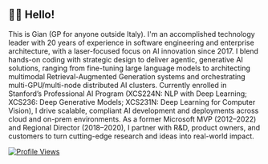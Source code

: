 ## 👋🏻 Hello!

This is Gian (GP for anyone outside Italy). I'm an accomplished technology leader with 20 years of experience in software engineering and enterprise architecture, with a laser-focused focus on AI innovation since 2017. I blend hands-on coding with strategic design to deliver agentic, generative AI solutions, ranging from fine-tuning large language models to architecting multimodal Retrieval-Augmented Generation systems and orchestrating multi-GPU/multi-node distributed AI clusters. Currently enrolled in Stanford’s Professional AI Program (XCS224N: NLP with Deep Learning; XCS236: Deep Generative Models; XCS231N: Deep Learning for Computer Vision), I drive scalable, compliant AI development and deployments across cloud and on-prem environments. As a former Microsoft MVP (2012–2022) and Regional Director (2018–2020), I partner with R&D, product owners, and customers to turn cutting-edge research and ideas into real-world impact.

<a href="https://github.com/gsantopaolo">
  <img src="https://komarev.com/ghpvc/?username=gsantopaolo" alt="Profile Views" />
</a>
<!--
## 👋🏻 Hello!

I’m Gian Paolo Santopaolo, an accomplished technology leader and hands-on coder with over 18 years of experience in software development, enterprise architecture, and AI innovation. As CTO at IBV Solutions and a former Microsoft MVP and Regional Director, I bridge R\&D, product, and customer engagement to deliver ethical, scalable AI and cloud solutions.

<a href="https://github.com/gsantopaolo">
  <img src="https://komarev.com/ghpvc/?username=gsantopaolo" alt="Profile Views" />
</a>

## 🚀 Most Recent Projects

|                            Project                           | Description                                                                                                                                                     |
| :----------------------------------------------------------: | :-------------------------------------------------------------------------------------------------------------------------------------------------------------- |
|       **[CogniX](https://github.com/gen-mind/cognix)**       | Open-source Retrieval-Augmented Generation (RAG) platform, enabling multimodal AI and enterprise data fine-tuning.                                              |
| **[Collaboard AI Integration](https://www.collaboard.app/)** | Enhanced Collaboard with generative AI features: background removal, sticky-note detection, AI search, knowledge graph, summarization, text & image generation. |
|                     **AI Code Generator**                    | Tool to analyze codebases and auto-generate repetitive code blocks, boosting developer productivity.                                                            |
|                 **Multimodal Vector Search**                 | Scalable vector-search system supporting 100M+ users with optimized embeddings via Qdrant and Milvus.                                                           |
|                     **AI Agents & Bots**                     | Custom AI agents: WhatsApp appointment bot, trading bot, real-estate assistant.                                                                                 |

## 🌟 Fun & Early Innovation

* Real-time collaboration tools (precursor concepts behind Miro & Mural).
* Biometric banking kiosk on Samsung Sur40 (best innovative solution, ABI Lab 2012).
* Stable Diffusion & Style-Transfer experiments.
* YOLO-based custom object-detection pipelines.

## 💻 Core Competencies

* **AI & Machine Learning:** LLM fine-tuning (Pixtral, Flux), distributed inference (multi‑GPU, vLLM, TGI), RAG systems, Transformers, Whisper, YOLO, Tesseract.
* **Cloud & DevOps:** Kubernetes & Docker (NVIDIA Container Toolkit), Azure (App Service, Functions, Cosmos DB), AWS & GCP, CI/CD pipelines.
* **Software Architecture:** Microservices, event-driven design, .NET, C#, Python, Go, Infrastructure-as-Code, high-availability & scalability.
* **Data Engineering:** Pipelines & storage, Apache Spark, Databricks, vector & time-series DBs.
* **Leadership & Ethics:** Team building, strategic AI roadmaps, GDPR & responsible AI advocacy.

## 🏢 Professional Experience

### IBV Solutions — CTO (Dec 2019–Present)

* Architected & built CogniX RAG platform and AI-driven Collaboard enhancements.
* Migrated monolith to microservices on Azure with Kubernetes/Docker.
* Led cross-functional teams (front-end, back-end, DevOps, SQA) and mentored engineers.
* Drove AI project delivery, stakeholder alignment, ethical & compliant deployment.

### Senior Architect & Team Leader (2001–2019)

* Led enterprise software initiatives in banking, finance, and tech sectors.
* Delivered cloud-native, service-oriented solutions, integrating early AI & real-time collaboration features.

## 🎓 Education & Certifications

* **Liceo Scientifico “E. Fermi”** (1994)
* **Stanford AI Professional Program** (approved, starting May 2025)
* **Machine Learning Specialization** (DeepLearning.AI & Stanford)
* **Mathematics for ML** (Imperial College London)
* Ongoing self-education in AI, ML, and software development.

## 🎤 Selected Speaking Engagements

* **API World, San Jose (2023):** From Monolith to Microservices with Kubernetes.
* **Future Tech, Amsterdam (2019):** ML Framework for .NET; AI for Every Developer.
* **Update Conference, Prague (2019):** AI for Every Developer.
* **.NET Conf (2018):** AI for Every Developer (3,000+ online attendees).
* **DevSum, Stockholm (2018):** ML for Developers.
* **Insider Dev Tour (2018):** Keynotes in Zurich & Milan.
* **ESPC, Copenhagen (2018):** ML for Developers.

## 📫 Let’s Connect

* **Email:** [gianpaolo.santopaolo@gmail.com](mailto:gianpaolo.santopaolo@gmail.com)
* **Phone:** +41 79 450 50 07
* **LinkedIn:** [https://www.linkedin.com/in/gianpaolosantopaolo/](https://www.linkedin.com/in/gianpaolosantopaolo/)
* **Blog:** [https://genmind.ch/](https://genmind.ch/)
* **GitHub (CogniX):** [https://github.com/gen-mind/cognix](https://github.com/gen-mind/cognix)
* **GitHub (Personal):** [https://github.com/gsantopaolo](https://github.com/gsantopaolo)

```mermaid
flowchart LR
    subgraph A[Find My Profile]
      P[Visit my GitHub] --> H[Collaborate 🤝]
    end
    subgraph B[Search Endlessly]
      S[Google me] --> W[Waste Time ⌛]
    end
    D[Discover AI Opportunity 🐛] --> A
    D --> B
    A --> O[Build Something Big 📈]
    B --> C[Cry 😢]
```
-->
